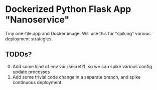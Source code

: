 # Dockerized Python Flask App "Nanoservice"
Tiny one-file app and Docker image. Will use this for "spiking" various deployment strategies.

## TODOs?
0. Add some kind of env var (secret?), so we can spike various config update processes
0. Add some trivial code change in a separate branch, and spike continuous deployment
